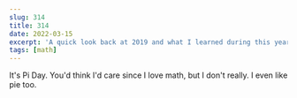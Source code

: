 ```yaml
---
slug: 314
title: 314
date: 2022-03-15
excerpt: 'A quick look back at 2019 and what I learned during this year.'
tags: [math]
---
```


It's Pi Day. You'd think I'd care since I love math, but I don't really. I even like pie too.

